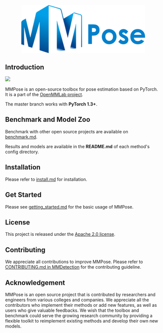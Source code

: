 <div align="center">
    <img src="resources/mmpose-logo.png" width="400"/>
</div>

## Introduction

<div align="left">
	<a href="http://open-mmlab.pages.gitlab.sz.sensetime.com/mmpose/">
		<img src="https://img.shields.io/badge/docs-latest-blue"/>
	</a>
</div>

MMPose is an open-source toolbox for pose estimation based on PyTorch.
It is a part of the [OpenMMLab project](https://github.com/open-mmlab).

The master branch works with **PyTorch 1.3+**.

## Benchmark and Model Zoo

Benchmark with other open source projects are available on [benchmark.md](docs/benchmark.md).

Results and models are available in the **README.md** of each method's config directory.

## Installation

Please refer to [install.md](docs/install.md) for installation.

## Get Started

Please see [getting_started.md](docs/getting_started.md) for the basic usage of MMPose.

## License

This project is released under the [Apache 2.0 license](LICENSE).

## Contributing

We appreciate all contributions to improve MMPose. Please refer to [CONTRIBUTING.md in MMDetection](https://github.com/open-mmlab/mmdetection/blob/master/.github/CONTRIBUTING.md) for the contributing guideline.

## Acknowledgement

MMPose is an open source project that is contributed by researchers and engineers from various colleges and companies.
We appreciate all the contributors who implement their methods or add new features, as well as users who give valuable feedbacks.
We wish that the toolbox and benchmark could serve the growing research community by providing a flexible toolkit to reimplement existing methods and develop their own new models.
